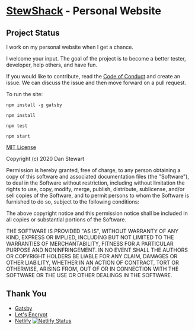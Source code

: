[StewShack](https://www.stewshack.com/) - Personal Website
================================

Project Status
--------------

I work on my personal website when I get a chance.

I welcome your input. The goal of the project is to become a better tester, developer, help others, and have fun.

If you would like to contribute, read the [Code of Conduct](https://github.com/StewShack/PersonalWebsiteGatsby/blob/master/CODE_OF_CONDUCT.md) and create an issue. We can discuss the issue and then move forward on a pull request.

To run the site:

```
npm install -g gatsby

npm install

npm test

npm start
```

[MIT License](https://opensource.org/licenses/MIT)

Copyright (c) 2020 Dan Stewart

Permission is hereby granted, free of charge, to any person obtaining a copy
of this software and associated documentation files (the "Software"), to deal
in the Software without restriction, including without limitation the rights
to use, copy, modify, merge, publish, distribute, sublicense, and/or sell
copies of the Software, and to permit persons to whom the Software is
furnished to do so, subject to the following conditions:

The above copyright notice and this permission notice shall be included in all
copies or substantial portions of the Software.

THE SOFTWARE IS PROVIDED "AS IS", WITHOUT WARRANTY OF ANY KIND, EXPRESS OR
IMPLIED, INCLUDING BUT NOT LIMITED TO THE WARRANTIES OF MERCHANTABILITY,
FITNESS FOR A PARTICULAR PURPOSE AND NONINFRINGEMENT. IN NO EVENT SHALL THE
AUTHORS OR COPYRIGHT HOLDERS BE LIABLE FOR ANY CLAIM, DAMAGES OR OTHER
LIABILITY, WHETHER IN AN ACTION OF CONTRACT, TORT OR OTHERWISE, ARISING FROM,
OUT OF OR IN CONNECTION WITH THE SOFTWARE OR THE USE OR OTHER DEALINGS IN THE
SOFTWARE.

Thank You
--------------
* [Gatsby](https://www.gatsbyjs.org/)
* [Let's Encrypt](https://letsencrypt.org/)
* [Netlify](https://www.netlify.com/)
[![Netlify Status](https://api.netlify.com/api/v1/badges/2774255f-c99e-41ef-af9f-82df15e273f2/deploy-status)](https://app.netlify.com/sites/stewshack/deploys)
